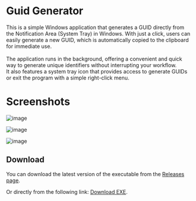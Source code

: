# Guid Generator
This is a simple Windows application that generates a GUID directly from the Notification Area (System Tray) in Windows. With just a click, users can easily generate a new GUID, which is automatically copied to the clipboard for immediate use. <br><br>
The application runs in the background, offering a convenient and quick way to generate unique identifiers without interrupting your workflow. <br>
It also features a system tray icon that provides access to generate GUIDs or exit the program with a simple right-click menu. <br>

# Screenshots
![image](https://github.com/user-attachments/assets/fa365a24-8795-4c78-8796-d52271a15e48)   

![image](https://github.com/user-attachments/assets/aaa2b9a1-d4c0-4c02-ad99-da4819e96404)   

![image](https://github.com/user-attachments/assets/5e39a2a6-b91e-425e-a2eb-b83ad8020c39)   


## Download
You can download the latest version of the executable from the [Releases page](https://github.com/wellingtonfzambelli/guid.generator/releases/tag/v1.0.0).

Or directly from the following link: [Download EXE](https://github.com/wellingtonfzambelli/guid.generator/releases/download/v1.0.0/GuidsGenerator.exe).
